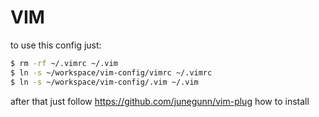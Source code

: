 # VIM

to use this config just:

```bash
$ rm -rf ~/.vimrc ~/.vim
$ ln -s ~/workspace/vim-config/vimrc ~/.vimrc
$ ln -s ~/workspace/vim-config/.vim ~/.vim
```

after that just follow https://github.com/junegunn/vim-plug how to install
